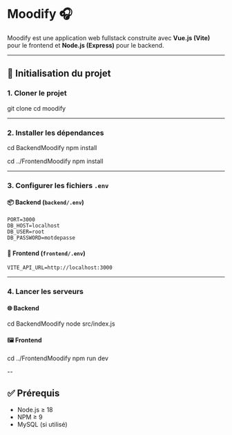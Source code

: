 # Moodify 🎧

Moodify est une application web fullstack construite avec **Vue.js (Vite)** pour le frontend et **Node.js (Express)** pour le backend.

---

## 🚀 Initialisation du projet

### 1. Cloner le projet


git clone <url-du-repo>
cd moodify


---

### 2. Installer les dépendances


cd BackendMoodify
npm install

cd ../FrontendMoodify
npm install


---

### 3. Configurer les fichiers `.env`

#### 📦 Backend (`backend/.env`)
```env
PORT=3000
DB_HOST=localhost
DB_USER=root
DB_PASSWORD=motdepasse
```

#### 🎨 Frontend (`frontend/.env`)
```env
VITE_API_URL=http://localhost:3000
```

---

### 4. Lancer les serveurs

#### 🌐 Backend

cd BackendMoodify
node src/index.js


#### 🖼️ Frontend

cd ../FrontendMoodify
npm run dev


--

## ✅ Prérequis

- Node.js ≥ 18
- NPM ≥ 9
- MySQL (si utilisé)
